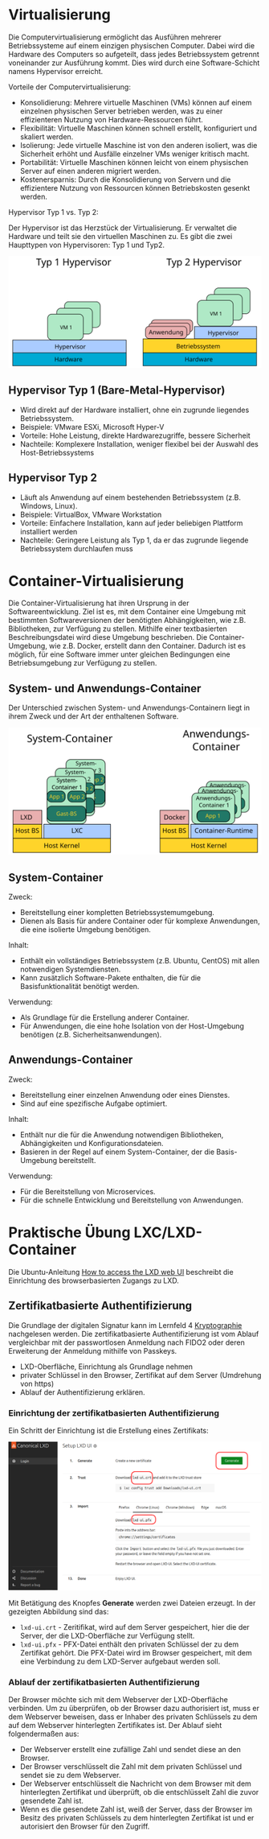 <!--
author:   Günter Dannoritzer
email:    g.dannoritzer@wvs-ffm.de
version:  1.2.0
date:     16.12.2024
language: de
narrator: Deutsch Female

comment:  Virtualisierung und Container

icon:    https://raw.githubusercontent.com/dsp77/wvs-liascript/0938e2e0ce751e270e3e36b8ecfeb09044a41aa0/wvs-logo.png
logo:     02_img/logo-vm-container.jpg

tags:     LiaScript, Virtualisierung, Container, Hypervisor, Typ 1, Typ2, Docker, LXC, LXD

link:     https://cdn.jsdelivr.net/chartist.js/latest/chartist.min.css

script:   https://cdn.jsdelivr.net/chartist.js/latest/chartist.min.js

attribute: Lizenz: [CC BY-SA](https://creativecommons.org/licenses/by-sa/4.0/)
-->
# Virtualisierung

Die Computervirtualisierung ermöglicht das Ausführen mehrerer Betriebssysteme auf einem einzigen physischen Computer. Dabei wird die Hardware des Computers so aufgeteilt, dass jedes Betriebssystem getrennt voneinander zur Ausführung kommt. Dies wird durch eine Software-Schicht namens Hypervisor erreicht.

Vorteile der Computervirtualisierung:

  * Konsolidierung: Mehrere virtuelle Maschinen (VMs) können auf einem einzelnen physischen Server betrieben werden, was zu einer effizienteren Nutzung von Hardware-Ressourcen führt.
 * Flexibilität: Virtuelle Maschinen können schnell erstellt, konfiguriert und skaliert werden.
 * Isolierung: Jede virtuelle Maschine ist von den anderen isoliert, was die Sicherheit erhöht und Ausfälle einzelner VMs weniger kritisch macht.
 * Portabilität: Virtuelle Maschinen können leicht von einem physischen Server auf einen anderen migriert werden.
 * Kostenersparnis: Durch die Konsolidierung von Servern und die effizientere Nutzung von Ressourcen können Betriebskosten gesenkt werden.

Hypervisor Typ 1 vs. Typ 2:

Der Hypervisor ist das Herzstück der Virtualisierung. Er verwaltet die Hardware und teilt sie den virtuellen Maschinen zu. Es gibt die zwei Haupttypen von Hypervisoren: Typ 1 und Typ2.

![Hypervisor Typ 1 und 2](02_img/lf10-hypervisor-typ-1u2.svg)

## Hypervisor Typ 1 (Bare-Metal-Hypervisor)

  * Wird direkt auf der Hardware installiert, ohne ein zugrunde liegendes Betriebssystem.
 * Beispiele: VMware ESXi, Microsoft Hyper-V
 * Vorteile: Hohe Leistung, direkte Hardwarezugriffe, bessere Sicherheit
 * Nachteile: Komplexere Installation, weniger flexibel bei der Auswahl des Host-Betriebssystems

## Hypervisor Typ 2  
  
  * Läuft als Anwendung auf einem bestehenden Betriebssystem (z.B. Windows, Linux).
 * Beispiele: VirtualBox, VMware Workstation
 * Vorteile: Einfachere Installation, kann auf jeder beliebigen Plattform installiert werden
 * Nachteile: Geringere Leistung als Typ 1, da er das zugrunde liegende Betriebssystem durchlaufen muss


# Container-Virtualisierung

Die Container-Virtualisierung hat ihren Ursprung in der Softwareentwicklung. Ziel ist es, mit dem Container eine Umgebung mit bestimmten Softwareversionen der benötigten Abhängigkeiten, wie z.B. Bibliotheken, zur Verfügung zu stellen. Mithilfe einer textbasierten Beschreibungsdatei wird diese Umgebung beschrieben. Die Container-Umgebung, wie z.B. Docker, erstellt dann den Container. Dadurch ist es möglich, für eine Software immer unter gleichen Bedingungen eine Betriebsumgebung zur Verfügung zu stellen.


## System- und Anwendungs-Container

Der Unterschied zwischen System- und Anwendungs-Containern liegt in ihrem Zweck und der Art der enthaltenen Software.

![System- und Anwendungs-Container](02_img/lf10-container.svg)

## System-Container

Zweck:

  * Bereitstellung einer kompletten Betriebssystemumgebung.
 * Dienen als Basis für andere Container oder für komplexe Anwendungen, die eine isolierte Umgebung benötigen.

Inhalt:

  * Enthält ein vollständiges Betriebssystem (z.B. Ubuntu, CentOS) mit allen notwendigen Systemdiensten.
 * Kann zusätzlich Software-Pakete enthalten, die für die Basisfunktionalität benötigt werden.

Verwendung:

  * Als Grundlage für die Erstellung anderer Container.
 * Für Anwendungen, die eine hohe Isolation von der Host-Umgebung benötigen (z.B. Sicherheitsanwendungen).

## Anwendungs-Container

Zweck:

  * Bereitstellung einer einzelnen Anwendung oder eines Dienstes.
 * Sind auf eine spezifische Aufgabe optimiert.
    
Inhalt:

  * Enthält nur die für die Anwendung notwendigen Bibliotheken, Abhängigkeiten und Konfigurationsdateien.
 * Basieren in der Regel auf einem System-Container, der die Basis-Umgebung bereitstellt.
    
Verwendung:

  * Für die Bereitstellung von Microservices.
 * Für die schnelle Entwicklung und Bereitstellung von Anwendungen.


# Praktische Übung LXC/LXD-Container

Die Ubuntu-Anleitung [How to access the LXD web UI](https://documentation.ubuntu.com/lxd/en/latest/howto/access_ui/) beschreibt die Einrichtung des browserbasierten Zugangs zu LXD.

## Zertifikatbasierte Authentifizierung

Die Grundlage der digitalen Signatur kann im Lernfeld 4 [Kryptographie](https://liascript.github.io/course/?https://raw.githubusercontent.com/dsp77/wvs-liascript/main/LF04/verschluesselung.md) nachgelesen werden. Die zertifikatbasierte Authentifizierung ist vom Ablauf vergleichbar mit der passwortlosen Anmeldung nach FIDO2 oder deren Erweiterung der Anmeldung mithilfe von Passkeys.

 * LXD-Oberfläche, Einrichtung als Grundlage nehmen
 * privater Schlüssel in den Browser, Zertifikat auf dem Server (Umdrehung von https)
 * Ablauf der Authentifizierung erklären.

### Einrichtung der zertifikatbasierten Authentifizierung

 Ein Schritt der Einrichtung ist die Erstellung eines Zertifikats:

 ![Erstellung eines Zeritifikats](02_img/lf10-20-ui_set_up_certificates.png)

 Mit Betätigung des Knopfes **Generate** werden zwei Dateien erzeugt. In der gezeigten Abbildung sind das:

   * `lxd-ui.crt` - Zeritifikat, wird auf dem Server gespeichert, hier die der Server, der die LXD-Oberfläche zur Verfügung stellt.
   * `lxd-ui.pfx` - PFX-Datei enthält den privaten Schlüssel der zu dem Zertifikat gehört. Die PFX-Datei wird im Browser gespeichert, mit dem eine Verbindung zu dem LXD-Server aufgebaut werden soll.

### Ablauf der zertifikatbasierten Authentifizierung

Der Browser möchte sich mit dem Webserver der LXD-Oberfläche verbinden. Um zu überprüfen, ob der Browser dazu authorisiert ist, muss er dem Webserver beweisen, dass er Inhaber des privaten Schlüssels zu dem auf dem Webserver hinterlegten Zertifikates ist. Der Ablauf sieht folgendermaßen aus:


 * Der Webserver erstellt eine zufällige Zahl und sendet diese an den Browser.
 * Der Browser verschlüsselt die Zahl mit dem privaten Schlüssel und sendet sie zu dem Webserver.
 * Der Webserver entschlüsselt die Nachricht von dem Browser mit dem hinterlegten Zertifikat und überprüft, ob die entschlüsselt Zahl die zuvor gesendete Zahl ist.
 * Wenn es die gesendete Zahl ist, weiß der Server, dass der Browser im Besitz des privaten Schlüssels zu dem hinterlegten Zertifikat ist und er autorisiert den Browser für den Zugriff.